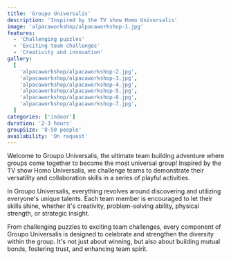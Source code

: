 ```yaml
---
title: 'Groupo Universalis'
description: 'Inspired by the TV show Homo Universalis'
image: 'alpacaworkshop/alpacaworkshop-1.jpg'
features:
  - 'Challenging puzzles'
  - 'Exciting team challenges'
  - 'Creativity and innovation'
gallery:
  [
    'alpacaworkshop/alpacaworkshop-2.jpg',
    'alpacaworkshop/alpacaworkshop-3.jpg',
    'alpacaworkshop/alpacaworkshop-4.jpg',
    'alpacaworkshop/alpacaworkshop-5.jpg',
    'alpacaworkshop/alpacaworkshop-6.jpg',
    'alpacaworkshop/alpacaworkshop-7.jpg',
  ]
categories: ['indoor']
duration: '2-3 hours'
groupSize: '8-50 people'
availability: 'On request'
---
```


Welcome to Groupo Universalis, the ultimate team building adventure where groups come together to become the most universal group! Inspired by the TV show Homo Universalis, we challenge teams to demonstrate their versatility and collaboration skills in a series of playful activities.

In Groupo Universalis, everything revolves around discovering and utilizing everyone's unique talents. Each team member is encouraged to let their skills shine, whether it's creativity, problem-solving ability, physical strength, or strategic insight.

From challenging puzzles to exciting team challenges, every component of Groupo Universalis is designed to celebrate and strengthen the diversity within the group. It's not just about winning, but also about building mutual bonds, fostering trust, and enhancing team spirit.
